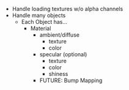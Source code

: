 - Handle loading textures w/o alpha channels
- Handle many objects
    - Each Object has...
        - Material
            - ambient/diffuse
                - texture
                - color
            - specular (optional)
                - texture
                - color
                - shiness
            - FUTURE: Bump Mapping